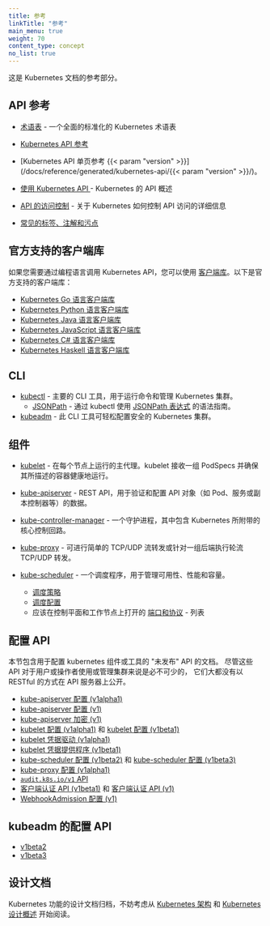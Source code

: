 ```yaml
---
title: 参考
linkTitle: "参考"
main_menu: true
weight: 70
content_type: concept
no_list: true
---
```


<!--
title: Reference
approvers:
- chenopis
linkTitle: "Reference"
main_menu: true
weight: 70
content_type: concept
no_list: true
-->

<!-- overview -->

<!--
This section of the Kubernetes documentation contains references.
-->
这是 Kubernetes 文档的参考部分。

<!-- body -->

<!--
## API Reference

* [Glossary](/docs/reference/glossary/) -  a comprehensive, standardized list of Kubernetes terminology

* [Kubernetes API Reference](/docs/reference/kubernetes-api/)
* [One-page API Reference for Kubernetes {{< param "version" >}}](/docs/reference/generated/kubernetes-api/{{< param "version" >}}/)
* [Using The Kubernetes API](/docs/reference/using-api/) - overview of the API for Kubernetes.
* [API access control](/docs/reference/access-authn-authz/) - details on how Kubernetes controls API access
* [Well-Known Labels, Annotations and Taints](/docs/reference/labels-annotations-taints/)
-->
## API 参考

* [术语表](/zh/docs/reference/glossary/) -  一个全面的标准化的 Kubernetes 术语表

* [Kubernetes API 参考](/zh/docs/reference/kubernetes-api/)
* [Kubernetes API 单页参考 {{< param "version" >}}](/docs/reference/generated/kubernetes-api/{{< param "version" >}}/)。
* [使用 Kubernetes API ](/zh/docs/reference/using-api/) - Kubernetes 的 API 概述
* [API 的访问控制](/zh/docs/reference/access-authn-authz/) - 关于 Kubernetes 如何控制 API 访问的详细信息
* [常见的标签、注解和污点](/zh/docs/reference/labels-annotations-taints/)

<!--
## Officially supported client libraries

To call the Kubernetes API from a programming language, you can use
[client libraries](/docs/reference/using-api/client-libraries/). Officially supported
client libraries:

- [Kubernetes Go client library](https://github.com/kubernetes/client-go/)
- [Kubernetes Python client library](https://github.com/kubernetes-client/python)
- [Kubernetes Java client library](https://github.com/kubernetes-client/java)
- [Kubernetes JavaScript client library](https://github.com/kubernetes-client/javascript)
- [Kubernetes C# client library](https://github.com/kubernetes-client/csharp)
- [Kubernetes Haskell client library](https://github.com/kubernetes-client/haskell)
-->
## 官方支持的客户端库

如果您需要通过编程语言调用 Kubernetes API，您可以使用
[客户端库](/zh/docs/reference/using-api/client-libraries/)。以下是官方支持的客户端库：

- [Kubernetes Go 语言客户端库](https://github.com/kubernetes/client-go/)
- [Kubernetes Python 语言客户端库](https://github.com/kubernetes-client/python)
- [Kubernetes Java 语言客户端库](https://github.com/kubernetes-client/java)
- [Kubernetes JavaScript 语言客户端库](https://github.com/kubernetes-client/javascript)
- [Kubernetes C# 语言客户端库](https://github.com/kubernetes-client/csharp)
- [Kubernetes Haskell 语言客户端库](https://github.com/kubernetes-client/haskell)

<!--
## CLI

* [kubectl](/docs/reference/kubectl/) - Main CLI tool for running commands and managing Kubernetes clusters.
    * [JSONPath](/docs/reference/kubectl/jsonpath/) - Syntax guide for using [JSONPath expressions](https://goessner.net/articles/JsonPath/) with kubectl.
* [kubeadm](/docs/reference/setup-tools/kubeadm/) - CLI tool to easily provision a secure Kubernetes cluster.
-->
## CLI

* [kubectl](/zh/docs/reference/kubectl/) - 主要的 CLI 工具，用于运行命令和管理 Kubernetes 集群。
    * [JSONPath](/zh/docs/reference/kubectl/jsonpath/) - 通过 kubectl 使用
      [JSONPath 表达式](https://goessner.net/articles/JsonPath/) 的语法指南。
* [kubeadm](/zh/docs/reference/setup-tools/kubeadm/) - 此 CLI 工具可轻松配置安全的 Kubernetes 集群。

<!--
## Components

* [kubelet](/docs/reference/command-line-tools-reference/kubelet/) - The
  primary agent that runs on each node. The kubelet takes a set of PodSpecs
  and ensures that the described containers are running and healthy.
* [kube-apiserver](/docs/reference/command-line-tools-reference/kube-apiserver/) -
  REST API that validates and configures data for API objects such as  pods,
  services, replication controllers.
* [kube-controller-manager](/docs/reference/command-line-tools-reference/kube-controller-manager/) - Daemon that embeds the core control loops shipped with Kubernetes.
* [kube-proxy](/docs/reference/command-line-tools-reference/kube-proxy/) - Can
  do simple TCP/UDP stream forwarding or round-robin TCP/UDP forwarding across
  a set of back-ends.
* [kube-scheduler](/docs/reference/command-line-tools-reference/kube-scheduler/) - Scheduler that manages availability, performance, and capacity.
  
  * [Scheduler Policies](/docs/reference/scheduling/policies)
  * [Scheduler Profiles](/docs/reference/scheduling/config#profiles)
  * List of [ports and protocols](/docs/reference/ports-and-protocols/) that
    should be open on control plane and worker nodes
-->
## 组件

* [kubelet](/zh/docs/reference/command-line-tools-reference/kubelet/) -
  在每个节点上运行的主代理。kubelet 接收一组 PodSpecs 并确保其所描述的容器健康地运行。
* [kube-apiserver](/zh/docs/reference/command-line-tools-reference/kube-apiserver/) -
  REST API，用于验证和配置 API 对象（如 Pod、服务或副本控制器等）的数据。
* [kube-controller-manager](/zh/docs/reference/command-line-tools-reference/kube-controller-manager/) -
  一个守护进程，其中包含 Kubernetes 所附带的核心控制回路。
* [kube-proxy](/zh/docs/reference/command-line-tools-reference/kube-proxy/) -
  可进行简单的 TCP/UDP 流转发或针对一组后端执行轮流 TCP/UDP 转发。
* [kube-scheduler](/zh/docs/reference/command-line-tools-reference/kube-scheduler/) -
  一个调度程序，用于管理可用性、性能和容量。
  
  * [调度策略](/zh/docs/reference/scheduling/policies)
  * [调度配置](/zh/docs/reference/scheduling/config#profiles)
  * 应该在控制平面和工作节点上打开的 [端口和协议](/zh/docs/reference/ports-and-protocols/) -
    列表

<!--
## Config APIs

This section hosts the documentation for "unpublished" APIs which are used to
configure  kubernetes components or tools. Most of these APIs are not exposed
by the API server in a RESTful way though they are essential for a user or an
operator to use or manage a cluster.

* [kube-apiserver configuration (v1alpha1)](/docs/reference/config-api/apiserver-config.v1alpha1/)
* [kube-apiserver configuration (v1)](/docs/reference/config-api/apiserver-config.v1/)
* [kube-apiserver encryption (v1)](/docs/reference/config-api/apiserver-encryption.v1/)
* [kubelet configuration (v1alpha1)](/docs/reference/config-api/kubelet-config.v1alpha1/) and
  [kubelet configuration (v1beta1)](/docs/reference/config-api/kubelet-config.v1beta1/)
* [kubelet credential providers (v1alpha1)](/docs/reference/config-api/kubelet-credentialprovider.v1alpha1/)
* [kubelet credential providers (v1beta1)](/docs/reference/config-api/kubelet-credentialprovider.v1beta1/)
* [kube-scheduler configuration (v1beta2)](/docs/reference/config-api/kube-scheduler-config.v1beta2/) and
  [kube-scheduler configuration (v1beta3)](/docs/reference/config-api/kube-scheduler-config.v1beta3/)
* [kube-proxy configuration (v1alpha1)](/docs/reference/config-api/kube-proxy-config.v1alpha1/)
* [`audit.k8s.io/v1` API](/docs/reference/config-api/apiserver-audit.v1/)
* [Client authentication API (v1beta1)](/docs/reference/config-api/client-authentication.v1beta1/) and
  [Client authentication API (v1)](/docs/reference/config-api/client-authentication.v1/)
* [WebhookAdmission configuration (v1)](/docs/reference/config-api/apiserver-webhookadmission.v1/)
-->
## 配置 API

本节包含用于配置 kubernetes 组件或工具的 "未发布" API 的文档。
尽管这些 API 对于用户或操作者使用或管理集群来说是必不可少的，
它们大都没有以 RESTful 的方式在 API 服务器上公开。

* [kube-apiserver 配置 (v1alpha1)](/zh/docs/reference/config-api/apiserver-config.v1alpha1/)
* [kube-apiserver 配置 (v1)](/zh/docs/reference/config-api/apiserver-config.v1/)
* [kube-apiserver 加密 (v1)](/zh/docs/reference/config-api/apiserver-encryption.v1/)
* [kubelet 配置 (v1alpha1)](/zh/docs/reference/config-api/kubelet-config.v1alpha1/) 和
  [kubelet 配置 (v1beta1)](/zh/docs/reference/config-api/kubelet-config.v1beta1/)
* [kubelet 凭据驱动 (v1alpha1)](/zh/docs/reference/config-api/kubelet-credentialprovider.v1alpha1/)
* [kubelet 凭据提供程序 (v1beta1)](/zh/docs/reference/config-api/kubelet-credentialprovider.v1beta1/)
* [kube-scheduler 配置 (v1beta2)](/zh/docs/reference/config-api/kube-scheduler-config.v1beta2/) 和
  [kube-scheduler 配置 (v1beta3)](/zh/docs/reference/config-api/kube-scheduler-config.v1beta3/)
* [kube-proxy 配置 (v1alpha1)](/zh/docs/reference/config-api/kube-proxy-config.v1alpha1/)
* [`audit.k8s.io/v1` API](/zh/docs/reference/config-api/apiserver-audit.v1/)
* [客户端认证 API (v1beta1)](/zh/docs/reference/config-api/client-authentication.v1beta1/) 和
  [客户端认证 API (v1)](/zh/docs/reference/config-api/client-authentication.v1/)
* [WebhookAdmission 配置 (v1)](/zh/docs/reference/config-api/apiserver-webhookadmission.v1/)

<!--
## Config API for kubeadm

* [v1beta2](/docs/reference/config-api/kubeadm-config.v1beta2/)
* [v1beta3](/docs/reference/config-api/kubeadm-config.v1beta3/)
-->

## kubeadm 的配置 API

* [v1beta2](/zh/docs/reference/config-api/kubeadm-config.v1beta2/)
* [v1beta3](/zh/docs/reference/config-api/kubeadm-config.v1beta3/)

<!--
## Design Docs

An archive of the design docs for Kubernetes functionality. Good starting points are
[Kubernetes Architecture](https://git.k8s.io/community/contributors/design-proposals/architecture/architecture.md) and
[Kubernetes Design Overview](https://git.k8s.io/community/contributors/design-proposals).
-->
## 设计文档

Kubernetes 功能的设计文档归档，不妨考虑从
[Kubernetes 架构](https://git.k8s.io/community/contributors/design-proposals/architecture/architecture.md) 和
[Kubernetes 设计概述](https://git.k8s.io/community/contributors/design-proposals)
开始阅读。

